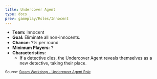 ```yaml
---
title: Undercover Agent
type: docs
prev: gameplay/Roles/Innocent
---
```


- **Team:** Innocent
- **Goal:** Eliminate all non-innocents.
- **Chance:** ?% per round
- **Minimum Players:** ?
- **Characteristics:**
  - If a detective dies, the Undercover Agent reveals themselves as a new detective, taking their place.

<small>Source: [Steam Workshop - Undercover Agent Role](https://steamcommunity.com/sharedfiles/filedetails/?id=3333304844)</small>
